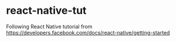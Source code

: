 # react-native-tut
Following React Native tutorial from https://developers.facebook.com/docs/react-native/getting-started
